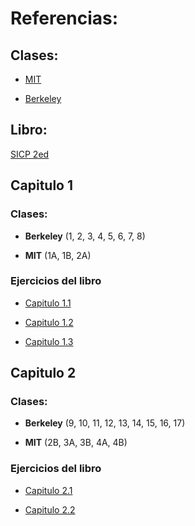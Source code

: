 # Referencias:
## Clases:
- [MIT](https://ocw.mit.edu/courses/6-001-structure-and-interpretation-of-computer-programs-spring-2005/video_galleries/video-lectures/)
* [Berkeley](https://archive.org/details/ucberkeley-webcast-PL3E89002AA9B9879E?sort=title)
## Libro:
[SICP 2ed](https://mitp-content-server.mit.edu/books/content/sectbyfn/books_pres_0/6515/sicp.zip/full-text/book/book.html)

## Capitulo 1
### Clases: 
- **Berkeley** (1, 2, 3, 4, 5, 6, 7, 8)
* **MIT** (1A, 1B, 2A)
    
### Ejercicios del libro
- [Capitulo 1.1](/SICP/capitulo-1/cap-1.1/)
* [Capitulo 1.2](/SICP/capitulo-1/cap-1.2/)
- [Capitulo 1.3](/SICP/capitulo-1/cap-1.3/)

## Capitulo 2
### Clases: 
- **Berkeley** (9, 10, 11, 12, 13, 14, 15, 16, 17)
* **MIT** (2B, 3A, 3B, 4A, 4B)

### Ejercicios del libro
- [Capitulo 2.1](/SICP/capitulo-2/cap-2.1/)
* [Capitulo 2.2](/SICP/capitulo-2/cap-2.2/)